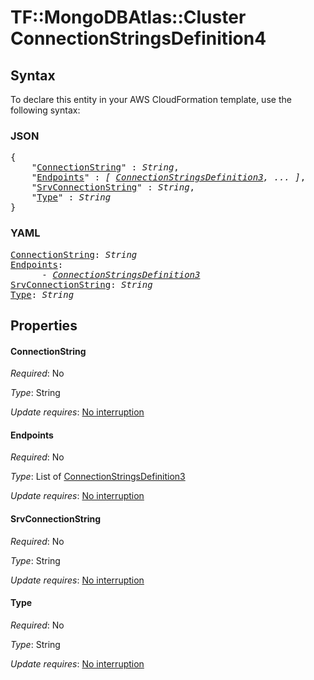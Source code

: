 # TF::MongoDBAtlas::Cluster ConnectionStringsDefinition4

## Syntax

To declare this entity in your AWS CloudFormation template, use the following syntax:

### JSON

<pre>
{
    "<a href="#connectionstring" title="ConnectionString">ConnectionString</a>" : <i>String</i>,
    "<a href="#endpoints" title="Endpoints">Endpoints</a>" : <i>[ <a href="connectionstringsdefinition3.md">ConnectionStringsDefinition3</a>, ... ]</i>,
    "<a href="#srvconnectionstring" title="SrvConnectionString">SrvConnectionString</a>" : <i>String</i>,
    "<a href="#type" title="Type">Type</a>" : <i>String</i>
}
</pre>

### YAML

<pre>
<a href="#connectionstring" title="ConnectionString">ConnectionString</a>: <i>String</i>
<a href="#endpoints" title="Endpoints">Endpoints</a>: <i>
      - <a href="connectionstringsdefinition3.md">ConnectionStringsDefinition3</a></i>
<a href="#srvconnectionstring" title="SrvConnectionString">SrvConnectionString</a>: <i>String</i>
<a href="#type" title="Type">Type</a>: <i>String</i>
</pre>

## Properties

#### ConnectionString

_Required_: No

_Type_: String

_Update requires_: [No interruption](https://docs.aws.amazon.com/AWSCloudFormation/latest/UserGuide/using-cfn-updating-stacks-update-behaviors.html#update-no-interrupt)

#### Endpoints

_Required_: No

_Type_: List of <a href="connectionstringsdefinition3.md">ConnectionStringsDefinition3</a>

_Update requires_: [No interruption](https://docs.aws.amazon.com/AWSCloudFormation/latest/UserGuide/using-cfn-updating-stacks-update-behaviors.html#update-no-interrupt)

#### SrvConnectionString

_Required_: No

_Type_: String

_Update requires_: [No interruption](https://docs.aws.amazon.com/AWSCloudFormation/latest/UserGuide/using-cfn-updating-stacks-update-behaviors.html#update-no-interrupt)

#### Type

_Required_: No

_Type_: String

_Update requires_: [No interruption](https://docs.aws.amazon.com/AWSCloudFormation/latest/UserGuide/using-cfn-updating-stacks-update-behaviors.html#update-no-interrupt)

